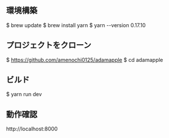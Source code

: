 
## 環境構築

$ brew update
$ brew install yarn
$ yarn --version
0.17.10

## プロジェクトをクローン

$ https://github.com/amenochi0125/adamapple
$ cd adamapple

## ビルド

$ yarn run dev

## 動作確認

http://localhost:8000

